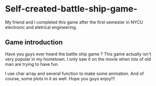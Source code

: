 # Self-created-battle-ship-game-
My friend and I compleled this game after the first semester in NYCU electronic and eletrical engineering.

## Game introduction
Have you guys ever heard the battle ship game ?
This game actually isn't very popular in my hometown.
I only saw it on the movie when lots of old man are trying to have fun.

I use char array and several function to make some animation. 
And of course, some plots in it as well. Hope you guys enjoy!!!
